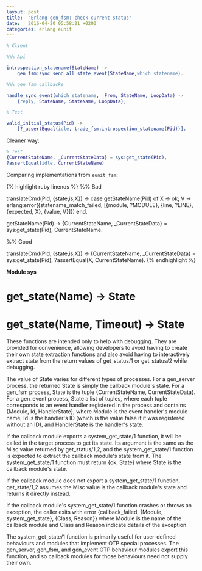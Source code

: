 ```yaml
---
layout: post
title:  "Erlang gen_fsm: check current status"
date:   2016-04-20 05:58:21 +0200
categories: erlang eunit
---
```


```erlang
% Client

%%% Api

introspection_statename(StateName) ->
    gen_fsm:sync_send_all_state_event(StateName,which_statename).

%%% gen_fsm callbacks

handle_sync_event(which_statename, _From, StateName, LoopData) ->
    {reply, StateName, StateName, LoopData};

% Test

valid_initial_status(Pid) ->
    [?_assertEqual(idle, trade_fsm:introspection_statename(Pid))].
```

Cleaner way:

```erlang
% Test
{CurrentStateName, _CurrentStateData} = sys:get_state(Pid),
?assertEqual(idle, CurrentStateName)
```

Comparing implementations from `eunit_fsm`:

{% highlight ruby linenos %}
%% Bad

translateCmd(Pid, {state,is,X}) ->
    case getStateName(Pid) of
        X -> ok;
        V -> erlang:error({statename_match_failed,
                           [{module, ?MODULE},
                            {line, ?LINE},
                            {expected, X},
                            {value, V}]})
    end.

getStateName(Pid) ->
    {CurrentStateName, _CurrentStateData} = sys:get_state(Pid),
    CurrentStateName.

%% Good

translateCmd(Pid, {state,is,X}) ->
    {CurrentStateName, _CurrentStateData} = sys:get_state(Pid),
    ?assertEqual(X, CurrentStateName).
{% endhighlight %}

**Module sys**

# get_state(Name) -> State

# get_state(Name, Timeout) -> State

These functions are intended only to help with debugging. They are provided for
convenience, allowing developers to avoid having to create their own state
extraction functions and also avoid having to interactively extract state from
the return values of get_status/1 or get_status/2 while debugging.

The value of State varies for different types of processes. For a gen_server
process, the returned State is simply the callback module's state. For a
gen_fsm process, State is the tuple {CurrentStateName, CurrentStateData}. For a
gen_event process, State a list of tuples, where each tuple corresponds to an
event handler registered in the process and contains {Module, Id,
HandlerState}, where Module is the event handler's module name, Id is the
handler's ID (which is the value false if it was registered without an ID), and
HandlerState is the handler's state.

If the callback module exports a system_get_state/1 function, it will be called
in the target process to get its state. Its argument is the same as the Misc
value returned by get_status/1,2, and the system_get_state/1 function is
expected to extract the callback module's state from it. The system_get_state/1
function must return {ok, State} where State is the callback module's state.

If the callback module does not export a system_get_state/1 function,
get_state/1,2 assumes the Misc value is the callback module's state and returns
it directly instead.

If the callback module's system_get_state/1 function crashes or throws an
exception, the caller exits with error {callback_failed, {Module,
system_get_state}, {Class, Reason}} where Module is the name of the callback
module and Class and Reason indicate details of the exception.

The system_get_state/1 function is primarily useful for user-defined behaviours
and modules that implement OTP special processes. The gen_server, gen_fsm, and
gen_event OTP behaviour modules export this function, and so callback modules
for those behaviours need not supply their own.
